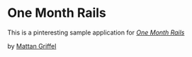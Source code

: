 # One Month Rails

This is a pinteresting sample application for
[*One Month Rails*](http://onemonthrails.com)

by [Mattan Griffel](http://mattangriffel.com)